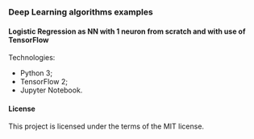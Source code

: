 ### Deep Learning algorithms examples
#### Logistic Regression as NN with 1 neuron from scratch and with use of TensorFlow

Technologies:
- Python 3;
- TensorFlow 2;
- Jupyter Notebook.

#### License

This project is licensed under the terms of the MIT license.